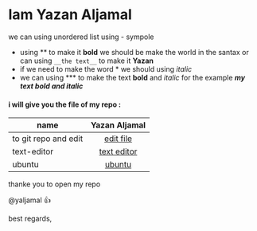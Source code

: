 # Iam Yazan Aljamal 

we can using unordered list using - sympole
- using **  to make it  **bold**  we should be make the world in the santax  or can using `__the text__` to make it __Yazan__
- if we need to make the word * we should using *italic* 
- we can using *** to make the text **bold** and *italic* for the example ***my text bold and italic***  

#### i will give you the file of my repo :

| name               | Yazan Aljamal                                                        |
|--------------------|:--------------------------------------------------------------------:|
|to git repo and edit|[edit file](https://yaljamal.github.io/learning-journal/edit-file)    |
|text-editor         |[text editor](https://yaljamal.github.io/learning-journal/text-editor)|
|ubuntu              |[ubuntu](https://yaljamal.github.io/learning-journal/ubuntu)          |



thanke you to open my repo 

@yaljamal :+1:

best regards,
